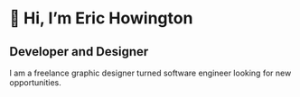 # 👋 Hi, I’m Eric Howington
## Developer and Designer

I am a freelance graphic designer turned software engineer looking for new opportunities.

<!---
erichowington/erichowington is a ✨ special ✨ repository because its `README.md` (this file) appears on your GitHub profile.
You can click the Preview link to take a look at your changes.
--->
